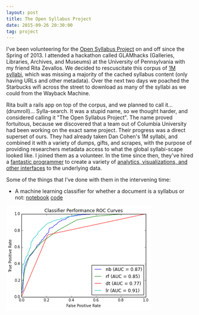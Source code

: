 ```yaml
---
layout: post
title: The Open Syllabus Project
date: 2015-09-26 20:30:00
tag: project
---
```


I've been volunteering for the [Open Syllabus
Project](http://opensyllabusproject.org) on and off since the Spring of
2013. I attended a hackathon called GLAMhacks (Galleries, Libraries,
Archives, and Museums) at the University of Pennsylvania with my
friend Rita Zevallos. We decided to rescuscitate this corpus of [1M
syllabi](http://www.dancohen.org/2011/03/30/a-million-syllabi/), which
was missing a majority of the cached syllabus content (only having URLs
and other metadata). Over the next two days we poached the Starbucks
wifi across the street to download as many of the syllabi as we could
from the Wayback Machine.

Rita built a rails app on top of the corpus, and we planned to
call it... (drumroll)... Sylla-search. It was a stupid name, so
we thought harder, and considered calling it "The Open Syllabus
Project". The name proved fortuitous, because we discovered that
a team out of Columbia University had been working on the exact
same project. Their progress was a direct superset of ours. They
had already taken Dan Cohen's 1M syllabi, and combined it with a
variety of dumps, gifts, and scrapes, with the purpose of providing
researchers metadata access to what the global syllabi-scape looked
like. I joined them as a volunteer.  In the time since then, they've
hired a [fantastic programmer](http://github.com/davidmcclure)
to create a variety of [analytics, visualizations, and other
interfaces](https://github.com/overview/osp) to the underlying data.

Some of the things that I've done with them in the intervening time:

* A machine learning classifier for whether a document is a syllabus or not: [notebook](http://nbviewer.ipython.org/github/samzhang111/syllabus-classifier/blob/master/Syllabus%20Classifier.ipynb) [code](https://github.com/samzhang111/syllabus-classifier)

![Classifier ROC comparison](/images/classifier_roc.png?raw=true)
